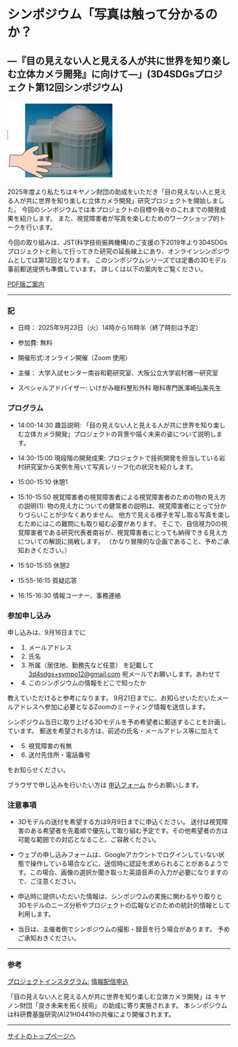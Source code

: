 # シンポジウム「写真は触って分かるのか？
## ―『目の見えない人と見える人が共に世界を知り楽しむ立体カメラ開発』に向けて―」(3D4SDGsプロジェクト第12回シンポジウム)



![3Dモデルと触る手](img/3d_model_touch.png)

2025年度より私たちはキヤノン財団の助成をいただき「目の見えない人と見える人が共に世界を知り楽しむ立体カメラ開発」研究プロジェクトを開始しました。
今回のシンポジウムでは本プロジェクトの目標や我々のこれまでの開発成果を紹介します。
また、視覚障害者が写真を楽しむためのワークショップ的トークを行います。

今回の取り組みは、JST(科学技術振興機構)のご支援の下2019年より3D4SDGsプロジェクトと称して行ってきた研究の延長線上にあり、オンラインシンポジウムとしては第12回となります。
このシンポジウムシリーズでは定番の3Dモデル事前郵送提供も準備しています。
詳しくは以下の案内をご覧ください。


[PDF版ご案内](sympo12-flyer.pdf)


---

### 記 


- 日時： 2025年9月23日（火）14時から16時半（終了時刻は予定）

- 参加費: 無料

- 開催形式:オンライン開催（Zoom 使用）

- 主催： 大学入試センター南谷和範研究室、大阪公立大学岩村雅一研究室

- スペシャルアドバイザー: いけがみ眼科整形外科 眼科専門医澤崎弘美先生

### プログラム 

- 14:00-14:30 趣旨説明: 「目の見えない人と見える人が共に世界を知り楽しむ立体カメラ開発」プロジェクトの背景や描く未来の姿について説明します。

- 14:30-15:00 現段階の開発成果: プロジェクトで技術開発を担当している岩村研究室から実例を用いて写真レリーフ化の状況を紹介します。

- 15:00-15:10 休憩1

- 15:10-15:50 視覚障害者の視覚障害者による視覚障害者のための物の見え方の説明(1): 物の見え方についての健常者の説明は、視覚障害者にとって分かりづらいことが少なくありません。
他方で見える様子を写し取る写真を楽しむためにはこの難問にも取り組む必要があります。
そこで、自信視力0の視覚障害者である研究代表者南谷が、視覚障害者にとっても納得できる見え方についての解説に挑戦します。
（かなり冒険的な企画であること、予めご承知おきください。）

- 15:50-15:55 休憩2

- 15:55-16:15 質疑応答 


- 16:15-16:30 情報コーナー、事務連絡

### 参加申し込み 
申し込みは、9月16日までに 

- 1. メールアドレス 

- 2. 氏名 

- 3. 所属（居住地、勤務先など任意） 
を記載して 
3d4sdgs+sympo12@gmail.com
宛メールでお願いします。あわせて 

- 4. このシンポジウムの情報をどこで知ったか 

教えていただけると参考になります。 
9月21日までに、お知らせいただいたメールアドレスへ参加に必要となるZoomのミーティング情報を送信します。 

シンポジウム当日に取り上げる3Dモデルを予め希望者に郵送することを計画しています。 
郵送を希望される方は、前述の氏名・メールアドレス等に加えて 

- 5. 視覚障害の有無 

- 6. 送付先住所・電話番号 

をお知らせください。 

ブラウザで申し込みを行いたい方は 
[申込フォーム](https://forms.gle/noARdENU6MtTU91PA)
からお願いします。 

### 注意事項 

- 3Dモデルの送付を希望する方は9月9日までに申込ください。 送付は視覚障害のある希望者を先着順で優先して取り組む予定です。その他希望者の方は可能な範囲での対応となること、ご容赦ください。 

- ウェブの申し込みフォームは、Googleアカウントでログインしていない状態で操作している場合などに、送信時に認証を求められることがあるようです。この場合、画像の選択か聞き取った英語音声の入力が必要になりますので、ご注意ください。 

- 申込時に提供いただいた情報は、シンポジウムの実施に関わるやり取りと3Dモデルのニーズ分析やプロジェクトの広報などのための統計的情報として利用します。 

- 当日は、主催者側でシンポジウムの撮影・録音を行う場合があります。 予めご承知おきください。 

--- 

### 参考

[プロジェクトインスタグラム:](https://instagram.com/3d4sdgs)
[情報配信申込](https://forms.gle/GfzDGNpBbWC3aSY4A)

「目の見えない人と見える人が共に世界を知り楽しむ立体カメラ開発」は
キヤノン財団「良き未来を拓く技術」
の助成に寄り実施されます。
本シンポジウムは科研費基盤研究(A)21H04419の共催により開催されます。

---

[サイトのトップページへ](index.md)

